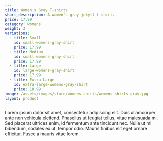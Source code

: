 ```yaml
---
title: Women's Gray T-shirts
short_description: A women's gray jekyll t-shirt.
price: 17.99
category: womens
weight: 3
variations:
  - title: Small
    id: small-womens-gray-shirt
    price: 17.99
  - title: Medium
    id: small-womens-gray-shirt
    price: 17.99
  - title: Large
    id: large-womens-gray-shirt
    price: 17.99
  - title: Extra Large
    id: extra-large-womens-gray-shirt
    price: 18.99
image: /assets/images/store/womens-shirts/womens-shirts-gray.jpg
layout: product
---
```

Lorem ipsum dolor sit amet, consectetur adipiscing elit. Duis ullamcorper ante non vehicula eleifend.
Phasellus ut feugiat tellus, vitae malesuada mi. Sed placerat ultrices enim, id fermentum ante tincidunt nec.
Nulla ut mi bibendum, sodales ex ut, tempor odio. Mauris finibus elit eget ornare efficitur. Fusce a mauris vitae lorem.




<!-- <button
    class="snipcart-add-item"
    data-item-id="2"
    data-item-name="Bacon"
    data-item-price="3.00"
    data-item-weight="20"
    data-item-url="http://myapp.com/products/bacon"
    data-item-description="Some fresh bacon">
    Buy bacon
</button> -->
